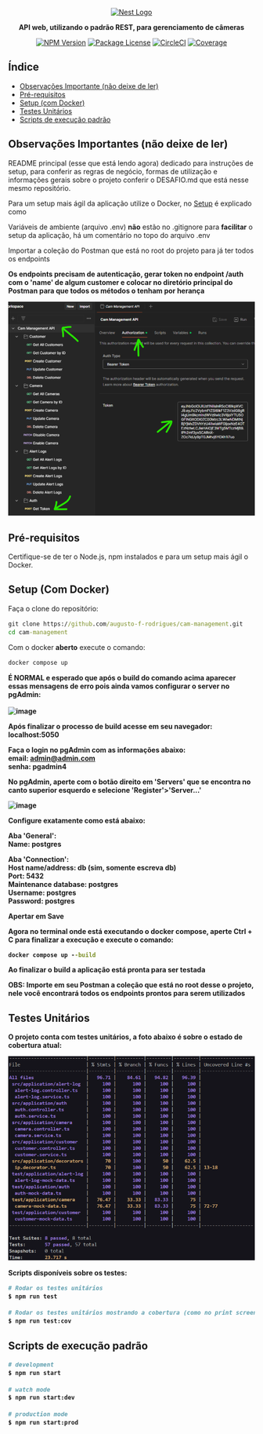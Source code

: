 <p align="center">
  <a href="http://nestjs.com/" target="blank"><img src="https://nestjs.com/img/logo-small.svg" width="200" alt="Nest Logo" /></a>
</p>

[circleci-image]: https://img.shields.io/circleci/build/github/nestjs/nest/master?token=abc123def456
[circleci-url]: https://circleci.com/gh/nestjs/nest

  <p align="center"><strong>API web, utilizando o padrão REST, para gerenciamento de câmeras</strong></p>
    <p align="center">
<a href="https://www.npmjs.com/~nestjscore" target="_blank"><img src="https://img.shields.io/npm/v/@nestjs/core.svg" alt="NPM Version" /></a>
<a href="https://www.npmjs.com/~nestjscore" target="_blank"><img src="https://img.shields.io/npm/l/@nestjs/core.svg" alt="Package License" /></a>
<a href="https://circleci.com/gh/nestjs/nest" target="_blank"><img src="https://img.shields.io/circleci/build/github/nestjs/nest/master" alt="CircleCI" /></a>
<a href="https://coveralls.io/github/nestjs/nest?branch=master" target="_blank"><img src="https://coveralls.io/repos/github/nestjs/nest/badge.svg?branch=master#9" alt="Coverage" /></a>
</p>

## Índice

- [Observações Importante (não deixe de ler)](#observações-importantes-não-deixe-de-ler)
- [Pré-requisitos](#pré-requisitos)
- [Setup (com Docker)](#setup-com-docker)
- [Testes Unitários](#testes-unitários)
- [Scripts de execução padrão](#scripts-de-execução-padrão)

## Observações Importantes (não deixe de ler)

README principal (esse que está lendo agora) dedicado para instruções de setup, para conferir as regras de negócio, formas de utilização e informações gerais sobre o projeto conferir o DESAFIO.md que está nesse mesmo repositório.<br/>

Para um setup mais ágil da aplicação utilize o Docker, no [Setup](#setup-com-docker) é explicado como<br/>

Variáveis de ambiente (arquivo .env) <strong>não</strong> estão no .gitignore para <strong>facilitar</strong> o setup da aplicação, há um comentário no topo do arquivo .env

Importar a coleção do Postman que está no root do projeto para já ter todos os endpoints

<strong>Os endpoints precisam de autenticação, gerar token no endpoint /auth com o 'name' de algum customer e colocar no diretório principal do Postman para que todos os métodos o tenham por herança</strong>

![postman-auth](postman-auth.png)

## Pré-requisitos

Certifique-se de ter o Node.js, npm instalados e para um setup mais ágil o Docker.

## Setup (Com Docker)

Faça o clone do repositório:
```cmd
git clone https://github.com/augusto-f-rodrigues/cam-management.git
cd cam-management
```

Com o docker <strong>aberto</strong> execute o comando:
```cmd
docker compose up
```

<strong>É NORMAL<strong/> e esperado que após o build do comando acima aparecer essas mensagens de erro pois ainda vamos configurar o server no pgAdmin: <br/><br/>
![image](https://github.com/augusto-f-rodrigues/cam-management/assets/85464318/d33b6329-aff9-4764-9f30-8d32738005ca)


Após finalizar o processo de build acesse em seu navegador:<br/>
<a>localhost:5050</a> <br/>

Faça o login no pgAdmin com as informações abaixo:<br/>
email: admin@admin.com <br/>
senha: pgadmin4

No pgAdmin, aperte com o botão direito em 'Servers' que se encontra no canto superior esquerdo e selecione 'Register'>'Server...'<br/>

![image](https://github.com/augusto-f-rodrigues/cam-management/assets/85464318/fa81ab04-14ad-4cf2-aaae-19e2384899cd)


<strong>Configure exatamente como está abaixo:</strong><br/>

Aba 'General':<br/>
Name: postgres<br/>

Aba 'Connection':<br/>
Host name/address: db <strong>(sim, somente escreva db)</strong><br/> 
Port: 5432<br/>
Maintenance database: postgres<br/>
Username: postgres<br/>
Password: postgres<br/>

Apertar em <strong>Save</strong>

Agora no terminal onde está executando o docker compose, aperte Ctrl + C para finalizar a execução e execute o comando:

```cmd
docker compose up --build
```

Ao finalizar o build a aplicação está pronta para ser testada

<strong>OBS:</strong> Importe em seu Postman a coleção que está no root desse o projeto, nele você encontrará todos os endpoints prontos para serem utilizados

## Testes Unitários

O projeto conta com testes unitários, a foto abaixo é sobre o estado de cobertura atual:

![unit-tests](unit-tests.png)

Scripts disponíveis sobre os testes:

```bash
# Rodar os testes unitários
$ npm run test

# Rodar os testes unitários mostrando a cobertura (como no print screen acima)
$ npm run test:cov
```

## Scripts de execução padrão

```bash
# development
$ npm run start

# watch mode
$ npm run start:dev

# production mode
$ npm run start:prod
```
